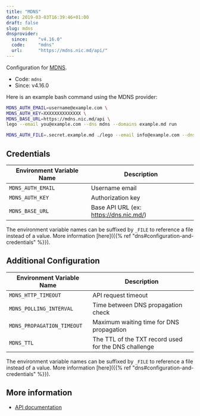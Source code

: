 ```yaml
---
title: "MDNS"
date: 2019-03-03T16:39:46+01:00
draft: false
slug: mdns
dnsprovider:
  since:    "v4.16.0"
  code:     "mdns"
  url:      "https://mdns.nic.md/api/"
---
```


<!-- THIS DOCUMENTATION IS AUTO-GENERATED. PLEASE DO NOT EDIT. -->
<!-- providers/dns/mdns/mdns.toml -->
<!-- THIS DOCUMENTATION IS AUTO-GENERATED. PLEASE DO NOT EDIT. -->


Configuration for [MDNS](https://mdns.nic.md/api/).


<!--more-->

- Code: `mdns`
- Since: v4.16.0


Here is an example bash command using the MDNS provider:

```bash
MDNS_AUTH_EMAIL=username@example.com \
MDNS_AUTH_KEY=XXXXXXXXXXXXXX \
MDNS_BASE_URL=https://mdns.nic.md/api \
lego --email you@example.com --dns mdns --domains example.md run

MDNS_AUTH_FILE=.secret.example.md ./lego --email info@example.com --dns mdns --domains example.md --dns.disable-cp run
```




## Credentials

| Environment Variable Name | Description |
|-----------------------|-------------|
| `MDNS_AUTH_EMAIL` | Username email |
| `MDNS_AUTH_KEY` | Authorization key |
| `MDNS_BASE_URL` | Base API URL (ex: https://dns.nic.md/) |

The environment variable names can be suffixed by `_FILE` to reference a file instead of a value.
More information [here]({{% ref "dns#configuration-and-credentials" %}}).


## Additional Configuration

| Environment Variable Name | Description |
|--------------------------------|-------------|
| `MDNS_HTTP_TIMEOUT` | API request timeout |
| `MDNS_POLLING_INTERVAL` | Time between DNS propagation check |
| `MDNS_PROPAGATION_TIMEOUT` | Maximum waiting time for DNS propagation |
| `MDNS_TTL` | The TTL of the TXT record used for the DNS challenge |

The environment variable names can be suffixed by `_FILE` to reference a file instead of a value.
More information [here]({{% ref "dns#configuration-and-credentials" %}}).




## More information

- [API documentation](https://mdns.nic.md/api/doc)

<!-- THIS DOCUMENTATION IS AUTO-GENERATED. PLEASE DO NOT EDIT. -->
<!-- providers/dns/mdns/mdns.toml -->
<!-- THIS DOCUMENTATION IS AUTO-GENERATED. PLEASE DO NOT EDIT. -->
